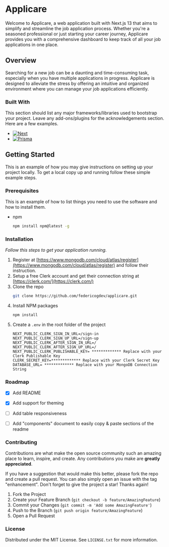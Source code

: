 



<!-- PROJECT LOGO -->
<br />
<div>


  <h1>Applicare</h1>

  <p>
Welcome to Applicare, a web application built with Next.js 13 that aims to simplify and streamline the job application process. Whether you're a seasoned professional or just starting your career journey, Applicare provides you with a comprehensive dashboard to keep track of all your job applications in one place.    <br />
    
  </p>
</div>






<!-- ABOUT THE PROJECT -->

## Overview

Searching for a new job can be a daunting and time-consuming task, especially when you have multiple applications in progress. Applicare is designed to alleviate the stress by offering an intuitive and organized environment where you can manage your job applications efficiently.




### Built With

This section should list any major frameworks/libraries used to bootstrap your project. Leave any add-ons/plugins for the acknowledgements section. Here are a few examples.

* [![Next][Next.js]][Next-url]
* [![Prisma][Prisma]][Prisma-url]




<!-- GETTING STARTED -->

## Getting Started

This is an example of how you may give instructions on setting up your project locally.
To get a local copy up and running follow these simple example steps.

### Prerequisites

This is an example of how to list things you need to use the software and how to install them.
* npm
  ```sh
  npm install npm@latest -g
  ```

### Installation

_Follow this steps to get your application running._

1. Register at [https://www.mongodb.com/cloud/atlas/register](https://www.mongodb.com/cloud/atlas/register) and follow their instruction.
2. Setup a free Clerk account and get their connection string at [https://clerk.com/](https://clerk.com/)
3. Clone the repo
   ```sh
   git clone https://github.com/federicogdev/applicare.git
   ```
4. Install NPM packages
   ```sh
   npm install
   ```
6. Create a `.env` in the root folder of the project
   ```
   NEXT_PUBLIC_CLERK_SIGN_IN_URL=/sign-in
   NEXT_PUBLIC_CLERK_SIGN_UP_URL=/sign-up
   NEXT_PUBLIC_CLERK_AFTER_SIGN_IN_URL=/
   NEXT_PUBLIC_CLERK_AFTER_SIGN_UP_URL=/
   NEXT_PUBLIC_CLERK_PUBLISHABLE_KEY= ************* Replace with your Clerk Publishable Key
   CLERK_SECRET_KEY=************* Replace with your Clerk Secret Key
   DATABASE_URL= ************* Replace with your MongoDB Connection String
   ```


<!-- ROADMAP -->

### Roadmap

- [x] Add README
- [x] Add support for theming
- [ ] Add table responsiveness
- [ ] Add "components" document to easily copy & paste sections of the readme






<!-- CONTRIBUTING -->

### Contributing

Contributions are what make the open source community such an amazing place to learn, inspire, and create. Any contributions you make are **greatly appreciated**.

If you have a suggestion that would make this better, please fork the repo and create a pull request. You can also simply open an issue with the tag "enhancement".
Don't forget to give the project a star! Thanks again!

1. Fork the Project
2. Create your Feature Branch (`git checkout -b feature/AmazingFeature`)
3. Commit your Changes (`git commit -m 'Add some AmazingFeature'`)
4. Push to the Branch (`git push origin feature/AmazingFeature`)
5. Open a Pull Request




<!-- LICENSE -->

### License

Distributed under the MIT License. See `LICENSE.txt` for more information.




[Next.js]: https://img.shields.io/badge/next.js-000000?style=for-the-badge&logo=nextdotjs&logoColor=white
[Next-url]: https://nextjs.org/
[Prisma]: https://img.shields.io/badge/Prisma-3982CE?style=for-the-badge&logo=Prisma&logoColor=white
[Prisma-url]: https://www.prisma.io/






